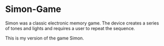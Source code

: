 # Simon-Game

Simon was a classic electronic memory game. The device creates a series of tones and lights and requires a user to repeat the sequence.

This is my version of the game Simon. 